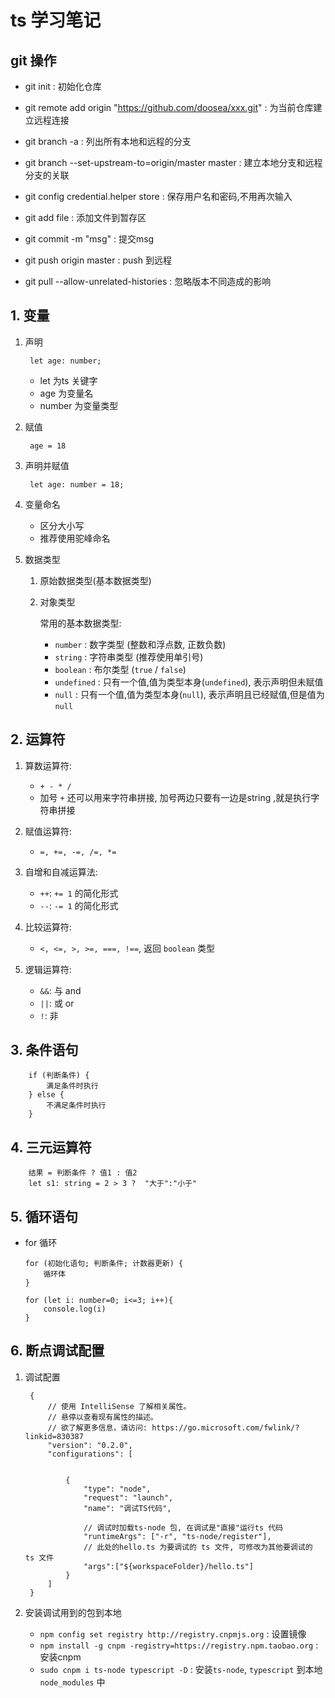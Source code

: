 # ts 学习笔记


## git 操作
- git init : 初始化仓库
- git remote add origin "https://github.com/doosea/xxx.git" : 为当前仓库建立远程连接
- git branch -a : 列出所有本地和远程的分支
- git branch --set-upstream-to=origin/master master : 建立本地分支和远程分支的关联
- git config credential.helper store : 保存用户名和密码,不用再次输入
- git add file : 添加文件到暂存区
- git commit -m "msg" : 提交msg
- git push origin master : push 到远程

- git pull --allow-unrelated-histories : 忽略版本不同造成的影响



## 1. 变量

1. 声明

        let age: number;
    - let 为ts 关键字
    - age 为变量名  
    - number 为变量类型

2. 赋值

        age = 18

3. 声明并赋值

        let age: number = 18;


4. 变量命名

    - 区分大小写
    - 推荐使用驼峰命名

5. 数据类型

    1. 原始数据类型(基本数据类型)
    2. 对象类型

        常用的基本数据类型:

        - `number` : 数字类型 (整数和浮点数, 正数负数) 
        - `string` : 字符串类型 (推荐使用单引号)
        - `boolean` : 布尔类型 (`true` / `false`)
        - `undefined` : 只有一个值,值为类型本身(`undefined`), 表示声明但未赋值
        - `null` : 只有一个值,值为类型本身(`null`),  表示声明且已经赋值,但是值为`null`


## 2. 运算符

1. 算数运算符: 
    - `+ - * / `
    - 加号 `+` 还可以用来字符串拼接, 加号两边只要有一边是string ,就是执行字符串拼接

2. 赋值运算符:
    - `=, +=, -=, /=, *=`  

3. 自增和自减运算法:
    - `++`: `+= 1` 的简化形式 
    - `--`: `-= 1` 的简化形式

4. 比较运算符:
    - `<, <=, >, >=, ===, !==`, 返回 `boolean` 类型

5. 逻辑运算符:
    - `&&`: 与 and
    - `||`: 或 or
    - `!`: 非

## 3. 条件语句

        if (判断条件) {
            满足条件时执行
        } else {
            不满足条件时执行
        }


## 4. 三元运算符
        结果 = 判断条件 ? 值1 : 值2
        let s1: string = 2 > 3 ?  "大于":"小于"

## 5. 循环语句
   
-   for 循环
     
        for (初始化语句; 判断条件; 计数器更新) {
            循环体
        }
    
        for (let i: number=0; i<=3; i++){
            console.log(i)
        }
    
## 6. 断点调试配置
1. 调试配置

        {
            // 使用 IntelliSense 了解相关属性。 
            // 悬停以查看现有属性的描述。
            // 欲了解更多信息，请访问: https://go.microsoft.com/fwlink/?linkid=830387
            "version": "0.2.0",
            "configurations": [

                
                {
                    "type": "node",
                    "request": "launch",
                    "name": "调试TS代码",

                    // 调试时加载ts-node 包, 在调试是"直接"运行ts 代码
                    "runtimeArgs": ["-r", "ts-node/register"],
                    // 此处的hello.ts 为要调试的 ts 文件, 可修改为其他要调试的 ts 文件
                    "args":["${workspaceFolder}/hello.ts"]
                }
            ]
        }

2. 安装调试用到的包到本地
    - `npm config set registry http://registry.cnpmjs.org` : 设置镜像
    - `npm install -g cnpm -registry=https://registry.npm.taobao.org` :  安装cnpm
    - `sudo cnpm i ts-node typescript -D` : 安装`ts-node`, `typescript` 到本地 `node_modules` 中